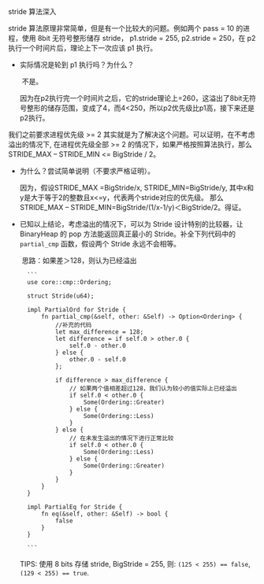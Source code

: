 stride 算法深入

stride 算法原理非常简单，但是有一个比较大的问题。例如两个 pass = 10 的进程，使用 8bit 无符号整形储存 stride， p1.stride = 255, p2.stride = 250，在 p2 执行一个时间片后，理论上下一次应该 p1 执行。

- 实际情况是轮到 p1 执行吗？为什么？

  ​	不是。

  ​	因为在p2执行完一个时间片之后，它的stride理论上=260，这溢出了8bit无符号整形的储存范围，变成了4，而4<250，所以p2优先级比p1高，接下来还是p2执行。

我们之前要求进程优先级 >= 2 其实就是为了解决这个问题。可以证明，在不考虑溢出的情况下, 在进程优先级全部 >= 2 的情况下，如果严格按照算法执行，那么 STRIDE_MAX – STRIDE_MIN <= BigStride / 2。

- 为什么？尝试简单说明（不要求严格证明）。

    因为，假设STRIDE_MAX =BigStride/x,  STRIDE_MIN=BigStride/y, 其中x和y是大于等于2的整数且x<=y，代表两个stride对应的优先级。
那么STRIDE_MAX – STRIDE_MIN=BigStride/(1/x-1/y)＜BigStride/2。得证。

- 已知以上结论，考虑溢出的情况下，可以为 Stride 设计特别的比较器，让 BinaryHeap<Stride> 的 pop 方法能返回真正最小的 Stride。补全下列代码中的 `partial_cmp` 函数，假设两个 Stride 永远不会相等。

  ​	思路：如果差＞128，则认为已经溢出

        ```
        use core::cmp::Ordering;
      
        struct Stride(u64);
      
        impl PartialOrd for Stride {
            fn partial_cmp(&self, other: &Self) -> Option<Ordering> {
                //补充的代码
                let max_difference = 128;
                let difference = if self.0 > other.0 {
                    self.0 - other.0
                } else {
                    other.0 - self.0
                };
      
                if difference > max_difference {
                    // 如果两个值相差超过128，我们认为较小的值实际上已经溢出
                    if self.0 < other.0 {
                        Some(Ordering::Greater)
                    } else {
                        Some(Ordering::Less)
                    }
                } else {
                    // 在未发生溢出的情况下进行正常比较
                    if self.0 < other.0 {
                        Some(Ordering::Less)
                    } else {
                        Some(Ordering::Greater)
                    }
                }
            }
        }
      
        impl PartialEq for Stride {
            fn eq(&self, other: &Self) -> bool {
                false
            }
        }
      
        ```
    TIPS: 使用 8 bits 存储 stride, BigStride = 255, 则: `(125 < 255) == false`, `(129 < 255) == true`.
